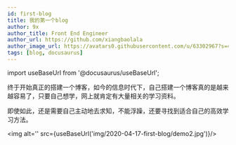 ```yaml
---
id: first-blog
title: 我的第一个blog
author: 9x
author_title: Front End Engineer
author_url: https://github.com/xiangbaolala
author_image_url: https://avatars0.githubusercontent.com/u/63302967?s=460&u=9161ea0aa9c0f99e957353cf578f9a157a27f5ec&v=4
tags: [blog, docusaurus]
---
```

import useBaseUrl from '@docusaurus/useBaseUrl';

终于开始真正的搭建一个博客，如今的信息时代下，自己搭建一个博客真的是越来越容易了，只要自己想学，网上就肯定有大量相关的学习资料。

<!--truncate-->

即使如此，还是需要自己主动地去求知，不能浮躁，还要寻找到适合自己的高效学习方法。

<img alt='' src={useBaseUrl('img/2020-04-17-first-blog/demo2.jpg')}/>